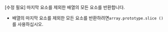[수정 필요]
마지막 요소를 제외한 배열의 모든 요소를 반환합니다.

- 배열의 마지막 요소를 제외한 모든 요소를 반환하려면`array.prototype.slice ()`를 사용하십시오.